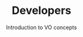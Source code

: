 ---
title: "Developers"
subtitle: "Introduction to VO concepts" 
image: "/images/img_2.jpg"
link: "/deployers/intro_to_vo_concepts/"
cta: "READ MORE"  # Optional, defaults to "READ MORE"
---